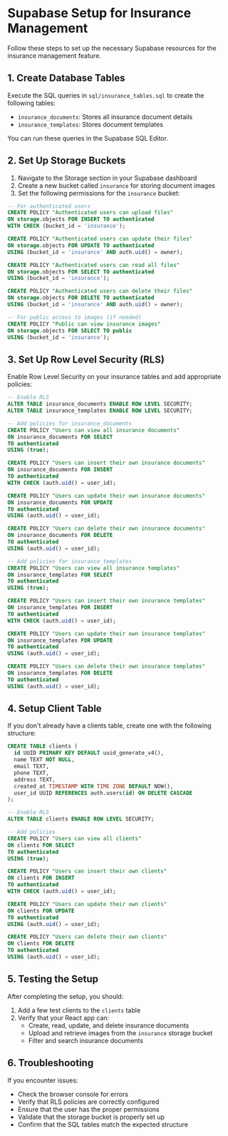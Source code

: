 # Supabase Setup for Insurance Management

Follow these steps to set up the necessary Supabase resources for the insurance management feature.

## 1. Create Database Tables

Execute the SQL queries in `sql/insurance_tables.sql` to create the following tables:

- `insurance_documents`: Stores all insurance document details
- `insurance_templates`: Stores document templates

You can run these queries in the Supabase SQL Editor.

## 2. Set Up Storage Buckets

1. Navigate to the Storage section in your Supabase dashboard
2. Create a new bucket called `insurance` for storing document images
3. Set the following permissions for the `insurance` bucket:

```sql
-- For authenticated users
CREATE POLICY "Authenticated users can upload files"
ON storage.objects FOR INSERT TO authenticated
WITH CHECK (bucket_id = 'insurance');

CREATE POLICY "Authenticated users can update their files"
ON storage.objects FOR UPDATE TO authenticated
USING (bucket_id = 'insurance' AND auth.uid() = owner);

CREATE POLICY "Authenticated users can read all files"
ON storage.objects FOR SELECT TO authenticated
USING (bucket_id = 'insurance');

CREATE POLICY "Authenticated users can delete their files"
ON storage.objects FOR DELETE TO authenticated
USING (bucket_id = 'insurance' AND auth.uid() = owner);

-- For public access to images (if needed)
CREATE POLICY "Public can view insurance images"
ON storage.objects FOR SELECT TO public
USING (bucket_id = 'insurance');
```

## 3. Set Up Row Level Security (RLS)

Enable Row Level Security on your insurance tables and add appropriate policies:

```sql
-- Enable RLS
ALTER TABLE insurance_documents ENABLE ROW LEVEL SECURITY;
ALTER TABLE insurance_templates ENABLE ROW LEVEL SECURITY;

-- Add policies for insurance_documents
CREATE POLICY "Users can view all insurance documents"
ON insurance_documents FOR SELECT
TO authenticated
USING (true);

CREATE POLICY "Users can insert their own insurance documents"
ON insurance_documents FOR INSERT
TO authenticated
WITH CHECK (auth.uid() = user_id);

CREATE POLICY "Users can update their own insurance documents"
ON insurance_documents FOR UPDATE
TO authenticated
USING (auth.uid() = user_id);

CREATE POLICY "Users can delete their own insurance documents"
ON insurance_documents FOR DELETE
TO authenticated
USING (auth.uid() = user_id);

-- Add policies for insurance_templates
CREATE POLICY "Users can view all insurance templates"
ON insurance_templates FOR SELECT
TO authenticated
USING (true);

CREATE POLICY "Users can insert their own insurance templates"
ON insurance_templates FOR INSERT
TO authenticated
WITH CHECK (auth.uid() = user_id);

CREATE POLICY "Users can update their own insurance templates"
ON insurance_templates FOR UPDATE
TO authenticated
USING (auth.uid() = user_id);

CREATE POLICY "Users can delete their own insurance templates"
ON insurance_templates FOR DELETE
TO authenticated
USING (auth.uid() = user_id);
```

## 4. Setup Client Table

If you don't already have a clients table, create one with the following structure:

```sql
CREATE TABLE clients (
  id UUID PRIMARY KEY DEFAULT uuid_generate_v4(),
  name TEXT NOT NULL,
  email TEXT,
  phone TEXT,
  address TEXT,
  created_at TIMESTAMP WITH TIME ZONE DEFAULT NOW(),
  user_id UUID REFERENCES auth.users(id) ON DELETE CASCADE
);

-- Enable RLS
ALTER TABLE clients ENABLE ROW LEVEL SECURITY;

-- Add policies
CREATE POLICY "Users can view all clients"
ON clients FOR SELECT
TO authenticated
USING (true);

CREATE POLICY "Users can insert their own clients"
ON clients FOR INSERT
TO authenticated
WITH CHECK (auth.uid() = user_id);

CREATE POLICY "Users can update their own clients"
ON clients FOR UPDATE
TO authenticated
USING (auth.uid() = user_id);

CREATE POLICY "Users can delete their own clients"
ON clients FOR DELETE
TO authenticated
USING (auth.uid() = user_id);
```

## 5. Testing the Setup

After completing the setup, you should:

1. Add a few test clients to the `clients` table
2. Verify that your React app can:
   - Create, read, update, and delete insurance documents
   - Upload and retrieve images from the `insurance` storage bucket
   - Filter and search insurance documents

## 6. Troubleshooting

If you encounter issues:

- Check the browser console for errors
- Verify that RLS policies are correctly configured
- Ensure that the user has the proper permissions
- Validate that the storage bucket is properly set up
- Confirm that the SQL tables match the expected structure
